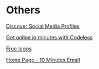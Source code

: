 # Others

[Discover Social Media Profiles](https://discoverprofile.com)

[Get online in minutes with Codeless](https://www.gocodeless.com)

[Free logos](https://www.tenscope.co/free-logos?ref=producthunt)

[Home Page - 10 Minutes Email](https://10minutesemail.net)